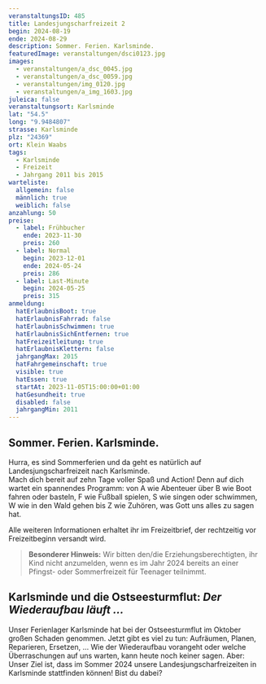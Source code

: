 ```yaml
---
veranstaltungsID: 485
title: Landesjungscharfreizeit 2
begin: 2024-08-19
ende: 2024-08-29
description: Sommer. Ferien. Karlsminde.
featuredImage: veranstaltungen/dsci0123.jpg
images:
  - veranstaltungen/a_dsc_0045.jpg
  - veranstaltungen/a_dsc_0059.jpg
  - veranstaltungen/img_0120.jpg
  - veranstaltungen/a_img_1603.jpg
juleica: false
veranstaltungsort: Karlsminde
lat: "54.5"
long: "9.9484807"
strasse: Karlsminde
plz: "24369"
ort: Klein Waabs
tags:
  - Karlsminde
  - Freizeit
  - Jahrgang 2011 bis 2015
warteliste:
  allgemein: false
  männlich: true
  weiblich: false
anzahlung: 50
preise:
  - label: Frühbucher
    ende: 2023-11-30
    preis: 260
  - label: Normal
    begin: 2023-12-01
    ende: 2024-05-24
    preis: 286
  - label: Last-Minute
    begin: 2024-05-25
    preis: 315
anmeldung:
  hatErlaubnisBoot: true
  hatErlaubnisFahrrad: false
  hatErlaubnisSchwimmen: true
  hatErlaubnisSichEntfernen: true
  hatFreizeitleitung: true
  hatErlaubnisKlettern: false
  jahrgangMax: 2015
  hatFahrgemeinschaft: true
  visible: true
  hatEssen: true
  startAt: 2023-11-05T15:00:00+01:00
  hatGesundheit: true
  disabled: false
  jahrgangMin: 2011
---
```

## Sommer. Ferien. Karlsminde.

Hurra, es sind Sommerferien und da geht es natürlich auf Landesjungscharfreizeit nach Karlsminde.\
Mach dich bereit auf zehn Tage voller Spaß und Action! Denn auf dich wartet ein spannendes Programm: von A wie Abenteuer über B wie Boot fahren oder basteln, F wie Fußball spielen, S wie singen oder schwimmen, W wie in den Wald gehen bis Z wie Zuhören, was Gott uns alles zu sagen hat.

Alle weiteren Informationen erhaltet ihr im Freizeitbrief, der rechtzeitig vor Freizeitbeginn versandt wird.

> **Besonderer Hinweis:**
> Wir bitten den/die Erziehungsberechtigten, ihr Kind nicht anzumelden, wenn es im Jahr 2024 bereits an einer Pfingst- oder Sommerfreizeit für Teenager teilnimmt.

<div class="foerdergelder-hinweis">
<v-alert type="info" text tile outlined>
<h2>Karlsminde und die Ostseesturmflut:<i> Der Wiederaufbau läuft ...</i></h2>

Unser Ferienlager Karlsminde hat bei der Ostseesturmflut im Oktober großen Schaden genommen. Jetzt gibt es viel zu tun: Aufräumen, Planen, Reparieren, Ersetzen,  ... Wie der Wiederaufbau vorangeht oder welche Überraschungen auf uns warten, kann heute noch keiner sagen. Aber: Unser Ziel ist, dass im Sommer 2024 unsere Landesjungscharfreizeiten in Karlsminde stattfinden können! Bist du dabei?

</v-alert>

</div>